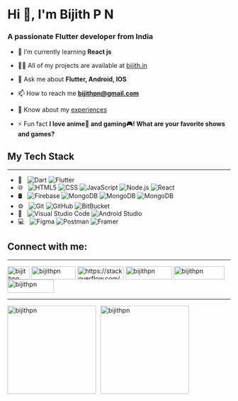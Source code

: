 <h1 align="start">Hi 👋, I'm Bijith P N</h1>
<h3 align="start">A passionate Flutter developer from India</h3>

- 🌱 I’m currently learning **React js**

- 👨‍💻 All of my projects are available at [bijith.in](https://www.bijith.in)

- 💬 Ask me about **Flutter, Android, IOS**

- 📫 How to reach me **bijithpn@gmail.com**

- 📄 Know about my [experiences](https://drive.google.com/file/d/1SDG8gTg68BkLzOb03NTBZXJ1IQlK89Uc/view?usp=sharing)

- ⚡ Fun fact **I love anime🍿 and gaming🎮! What are your favorite shows and games?**

## My Tech Stack
---

- 📱 &nbsp;
  ![Dart](https://img.shields.io/badge/dart-%230175C2.svg?style=for-the-badge&logo=dart&logoColor=white)
  ![Flutter](https://img.shields.io/badge/Flutter-%2302569B.svg?style=for-the-badge&logo=Flutter&logoColor=white)
- 🌐 &nbsp;
  ![HTML5](https://img.shields.io/badge/html5-%23E34F26.svg?style=for-the-badge&logo=html5&logoColor=white)
  ![CSS](https://img.shields.io/badge/css3-%231572B6.svg?style=for-the-badge&logo=css3&logoColor=white)
  ![JavaScript](https://img.shields.io/badge/javascript-%23323330.svg?style=for-the-badge&logo=javascript&logoColor=%23F7DF1E)
  ![Node.js](https://img.shields.io/badge/node.js-6DA55F?style=for-the-badge&logo=node.js&logoColor=white)
  ![React](https://img.shields.io/badge/react-%2320232a.svg?style=for-the-badge&logo=react&logoColor=%2361DAFB)
- 🛢 &nbsp;
  ![Firebase](https://img.shields.io/badge/firebase-%23039BE5.svg?style=for-the-badge&logo=firebase)
  ![MongoDB](https://img.shields.io/badge/MongoDB-%234ea94b.svg?style=for-the-badge&logo=mongodb&logoColor=white)
  ![MongoDB](https://img.shields.io/badge/netlify-%23000000.svg?style=for-the-badge&logo=netlify&logoColor=#00C7B7)
  ![MongoDB](https://img.shields.io/badge/vercel-%23000000.svg?style=for-the-badge&logo=vercel&logoColor=white)
- ⚙️ &nbsp;
  ![Git](https://img.shields.io/badge/git-%23F1502F.svg?style=for-the-badge&logo=git&logoColor=white)
  ![GitHub](https://img.shields.io/badge/GitHub-black.svg?style=for-the-badge&logo=GitHub&logoColor=white)
  ![BitBucket](https://img.shields.io/badge/bitbucket-%232684FF.svg?style=for-the-badge&logo=bitbucket&logoColor=white)
- 🔧 &nbsp;
  ![Visual Studio Code](https://img.shields.io/badge/VScode-%230175C2.svg?style=for-the-badge&logo=VScode&logoColor=white)
  ![Android Studio](https://img.shields.io/badge/AndroidStudio-%234ea94b.svg?style=for-the-badge&logo=AndroidStudio&logoColor=white)
- 💻 &nbsp;
  ![Figma](https://img.shields.io/badge/figma-%232a2d33.svg?style=for-the-badge&logo=figma&logoColor=white)
  ![Postman](https://img.shields.io/badge/Postman-FF6C37?style=for-the-badge&logo=postman&logoColor=white)
  ![Framer](https://img.shields.io/badge/Framer-black?style=for-the-badge&logo=framer&logoColor=blue)

## Connect with me:
---
<p align="left">
<a href="https://twitter.com/bijithpn" target="blank"><img align="center" src="https://aqovwzqqqo.cloudimg.io/v7/www.technobaboy.com/wp-content/uploads/twitter-new-logo-x.jpg?w=770" alt="bijithpn" height="30" width="50" /></a>
<a href="https://linkedin.com/in/bijithpn" target="blank"><img align="center" src="https://img.shields.io/badge/LinkedIn-%230077B5.svg?logo=linkedin&logoColor=white" alt="bijithpn" height="30" width="100" /></a>
<a href="https://stackoverflow.com/users/15346222/bijith-p-n" target="blank"><img align="center" src="https://img.shields.io/badge/-Stackoverflow-FE7A16?logo=stack-overflow&logoColor=white" alt="https://stackoverflow.com/users/15346222/bijith-p-n" height="30" width="105" /></a>
<a href="https://instagram.com/bijithpn" target="blank"><img align="center" src="https://img.shields.io/badge/Instagram-%23E4405F.svg?logo=Instagram&logoColor=white" alt="bijithpn" height="30" width="105" /></a>
<a href="https://www.hackerrank.com/profile/bijithpn" target="blank"><img align="center" src="https://img.shields.io/badge/Hackerrank-%232ec866.svg?logo=Hackerrank&logoColor=white" alt="bijithpn" height="30" width="114" /></a>
<a href="https://leetcode.com/u/bijithpn/" target="blank"><img align="center" src="https://img.shields.io/badge/leetcode-%23ec9617.svg?logo=Leetcode&logoColor=white" alt="bijithpn" height="30" width="105" /></a>
</p>

---
<div style="display: flex; justify-content: start; align-items: center;">
  <img  src="https://github-readme-stats.vercel.app/api/top-langs/?username=bijithpn&theme=dark&hide_border=false&include_all_commits=false&count_private=false&layout=compact" alt="bijithpn" style="height:200px; margin-right: 10px;"/>
  <img  src="https://github-readme-stats.vercel.app/api?username=bijithpn&theme=dark&hide_border=false&include_all_commits=false&count_private=false" alt="bijithpn" style="height:200px; margin-right: 10px;"/>
</div>
